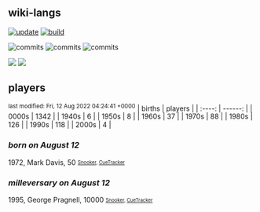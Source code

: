 ## wiki-langs
[![update](https://github.com/dreamerminsk/wiki-langs/actions/workflows/update-tables.yml/badge.svg)](https://github.com/dreamerminsk/wiki-langs/actions/workflows/update-tables.yml)
[![build](https://github.com/dreamerminsk/wiki-langs/actions/workflows/build.yml/badge.svg)](https://github.com/dreamerminsk/wiki-langs/actions/workflows/build.yml)

![commits](https://img.shields.io/github/commit-activity/y/dreamerminsk/wiki-langs)
![commits](https://img.shields.io/github/commit-activity/m/dreamerminsk/wiki-langs)
![commits](https://img.shields.io/github/commit-activity/w/dreamerminsk/wiki-langs)

![](https://img.shields.io/github/languages/code-size/dreamerminsk/wiki-langs)
![](https://img.shields.io/github/repo-size/dreamerminsk/wiki-langs)

## players
<sup>last modified: Fri, 12 Aug 2022 04:24:41 +0000</sup>
| births | players |
| :----: | ------: |
| 0000s | 1342 |
| 1940s | 6 |
| 1950s | 8 |
| 1960s | 37 |
| 1970s | 88 |
| 1980s | 126 |
| 1990s | 118 |
| 2000s | 4 |

### ***born on August 12***
1972, Mark Davis, 50 <sub><sup>[Snooker](http://www.snooker.org/res/index.asp?player=15), [CueTracker](http://cuetracker.net/Players/mark-davis/)</sup></sub>


### ***milleversary on August 12***
1995, George Pragnell, 10000 <sub><sup>[Snooker](http://www.snooker.org/res/index.asp?player=733), [CueTracker](http://cuetracker.net/Players/george-pragnall/)</sup></sub>



